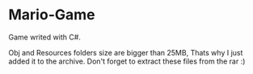# Mario-Game
Game writed with C#.

Obj and Resources folders size are bigger than 25MB, Thats why I just added it to the archive.
Don't forget to extract these files from the rar :)

